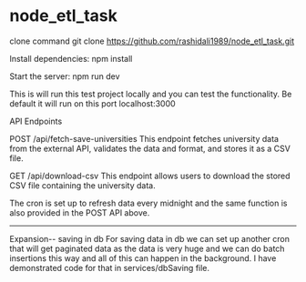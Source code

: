 # node_etl_task

clone command
git clone https://github.com/rashidali1989/node_etl_task.git


Install dependencies:
npm install

Start the server:
npm run dev

This is will run this test project locally and you can test the functionality. Be default it will run on this port
localhost:3000


API Endpoints

POST /api/fetch-save-universities
This endpoint fetches university data from the external API, validates the data and format, and stores it as a CSV file.

GET /api/download-csv
This endpoint allows users to download the stored CSV file containing the university data.

The cron is set up to refresh data every midnight and the same function is also provided in the POST API above.

-----
Expansion-- saving in db
For saving data in db we can set up another cron that will get paginated data as the data is very huge and we can do batch insertions this way and all of this can happen in the background. I have demonstrated code for that in services/dbSaving file.

